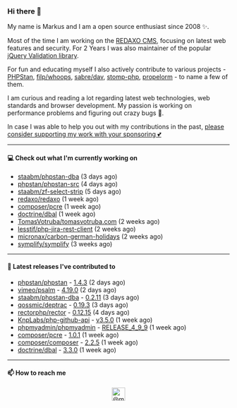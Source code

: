 ### Hi there 👋



My name is Markus and I am a open source enthusiast since 2008 ✨.

Most of the time I am working on the [REDAXO CMS](https://github.com/redaxo/redaxo), focusing on latest web features and security. For 2 Years I was also maintainer of the popular [jQuery Validation library](https://github.com/jquery-validation).

For fun and educating myself I also actively contribute to various projects - [PHPStan](https://github.com/phpstan/phpstan-src), [filp/whoops](https://github.com/filp/whoops), [sabre/dav](https://github.com/sabre-io/dav), [stomp-php](https://github.com/stomp-php/stomp-php), [propelorm](https://github.com/propelorm) - to name a few of them.

I am curious and reading a lot regarding latest web technologies, web standards and browser development. My passion is working on performance problems and figuring out crazy bugs 🐜.

In case I was able to help you out with my contributions in the past, [please consider supporting my work with your sponsoring 💕](https://github.com/sponsors/staabm)


---

#### 💻 Check out what I'm currently working on

- [staabm/phpstan-dba](https://github.com/staabm/phpstan-dba) (3 days ago)
- [phpstan/phpstan-src](https://github.com/phpstan/phpstan-src) (4 days ago)
- [staabm/zf-select-strip](https://github.com/staabm/zf-select-strip) (5 days ago)
- [redaxo/redaxo](https://github.com/redaxo/redaxo) (1 week ago)
- [composer/pcre](https://github.com/composer/pcre) (1 week ago)
- [doctrine/dbal](https://github.com/doctrine/dbal) (1 week ago)
- [TomasVotruba/tomasvotruba.com](https://github.com/TomasVotruba/tomasvotruba.com) (2 weeks ago)
- [lesstif/php-jira-rest-client](https://github.com/lesstif/php-jira-rest-client) (2 weeks ago)
- [micronax/carbon-german-holidays](https://github.com/micronax/carbon-german-holidays) (2 weeks ago)
- [symplify/symplify](https://github.com/symplify/symplify) (3 weeks ago)

---

#### 🔭 Latest releases I've contributed to

- [phpstan/phpstan](https://github.com/phpstan/phpstan) - [1.4.3](https://github.com/phpstan/phpstan/releases/tag/1.4.3) (2 days ago)
- [vimeo/psalm](https://github.com/vimeo/psalm) - [4.19.0](https://github.com/vimeo/psalm/releases/tag/4.19.0) (2 days ago)
- [staabm/phpstan-dba](https://github.com/staabm/phpstan-dba) - [0.2.11](https://github.com/staabm/phpstan-dba/releases/tag/0.2.11) (3 days ago)
- [qossmic/deptrac](https://github.com/qossmic/deptrac) - [0.19.3](https://github.com/qossmic/deptrac/releases/tag/0.19.3) (3 days ago)
- [rectorphp/rector](https://github.com/rectorphp/rector) - [0.12.15](https://github.com/rectorphp/rector/releases/tag/0.12.15) (4 days ago)
- [KnpLabs/php-github-api](https://github.com/KnpLabs/php-github-api) - [v3.5.0](https://github.com/KnpLabs/php-github-api/releases/tag/v3.5.0) (1 week ago)
- [phpmyadmin/phpmyadmin](https://github.com/phpmyadmin/phpmyadmin) - [RELEASE_4_9_9](https://github.com/phpmyadmin/phpmyadmin/releases/tag/RELEASE_4_9_9) (1 week ago)
- [composer/pcre](https://github.com/composer/pcre) - [1.0.1](https://github.com/composer/pcre/releases/tag/1.0.1) (1 week ago)
- [composer/composer](https://github.com/composer/composer) - [2.2.5](https://github.com/composer/composer/releases/tag/2.2.5) (1 week ago)
- [doctrine/dbal](https://github.com/doctrine/dbal) - [3.3.0](https://github.com/doctrine/dbal/releases/tag/3.3.0) (1 week ago)

---

#### 📫 How to reach me

<p align="center">
<a href="https://twitter.com/@markusstaab" target="blank"><img align="center" src="https://cdn.jsdelivr.net/npm/simple-icons@3.0.1/icons/twitter.svg" alt="@markusstaab" height="30" width="30" /></a>
</p>

